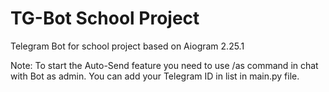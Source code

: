 # TG-Bot School Project
Telegram Bot for school project based on Aiogram 2.25.1

Note:
To start the Auto-Send feature you need to use /as command in chat with Bot as admin.
You can add your Telegram ID in list in main.py file.
